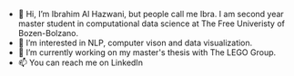- 👋 Hi, I’m Ibrahim Al Hazwani, but people call me Ibra. I am second year master student in computational data science at The Free Univeristy of Bozen-Bolzano. 
- 👀 I’m interested in NLP, computer vison and data visualization.
- 🌱 I’m currently working on my master's thesis with The LEGO Group.
- 📫 You can reach me on LinkedIn
<!---
- 💞️ I’m looking to collaborate on ...
--->
<!---
ibrahimalhazwani/ibrahimalhazwani is a ✨ special ✨ repository because its `README.md` (this file) appears on your GitHub profile.
You can click the Preview link to take a look at your changes.
--->
